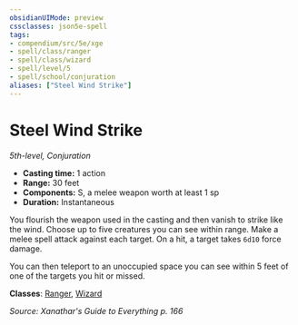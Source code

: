 ```yaml
---
obsidianUIMode: preview
cssclasses: json5e-spell
tags:
- compendium/src/5e/xge
- spell/class/ranger
- spell/class/wizard
- spell/level/5
- spell/school/conjuration
aliases: ["Steel Wind Strike"]
---
```

# Steel Wind Strike
*5th-level, Conjuration*  

- **Casting time:** 1 action
- **Range:** 30 feet
- **Components:** S, a melee weapon worth at least 1 sp
- **Duration:** Instantaneous

You flourish the weapon used in the casting and then vanish to strike like the wind. Choose up to five creatures you can see within range. Make a melee spell attack against each target. On a hit, a target takes `6d10` force damage.

You can then teleport to an unoccupied space you can see within 5 feet of one of the targets you hit or missed.

**Classes**: [Ranger](z_compendium/classes/ranger.md), [Wizard](z_compendium/classes/wizard.md)

*Source: Xanathar's Guide to Everything p. 166*